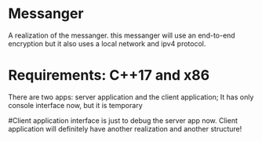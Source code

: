 # Messanger
A realization of the messanger.
this messanger will use an end-to-end encryption but it also uses a local network and ipv4 protocol.

# Requirements: C++17 and x86
There are two apps: server application and the client application;
It has only console interface now, but it is temporary

#Client application interface is just to debug the server app now. Client application will definitely have another realization and another structure!
